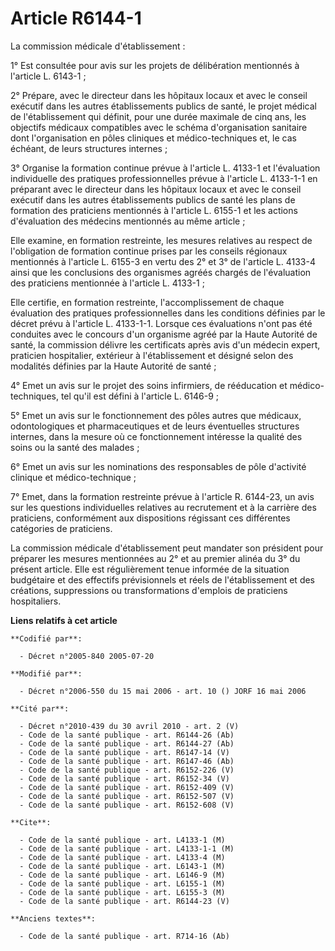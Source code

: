 # Article R6144-1

La commission médicale d'établissement :

1° Est consultée pour avis sur les projets de délibération mentionnés à l'article L. 6143-1 ;

2° Prépare, avec le directeur dans les hôpitaux locaux et avec le conseil exécutif dans les autres établissements publics de
santé, le projet médical de l'établissement qui définit, pour une durée maximale de cinq ans, les objectifs médicaux
compatibles avec le schéma d'organisation sanitaire dont l'organisation en pôles cliniques et médico-techniques et, le cas
échéant, de leurs structures internes ;

3° Organise la formation continue prévue à l'article L. 4133-1 et l'évaluation individuelle des pratiques professionnelles
prévue à l'article L. 4133-1-1 en préparant avec le directeur dans les hôpitaux locaux et avec le conseil exécutif dans les
autres établissements publics de santé les plans de formation des praticiens mentionnés à l'article L. 6155-1 et les actions
d'évaluation des médecins mentionnés au même article ;

Elle examine, en formation restreinte, les mesures relatives au respect de l'obligation de formation continue prises par les
conseils régionaux mentionnés à l'article L. 6155-3 en vertu des 2° et 3° de l'article L. 4133-4 ainsi que les conclusions
des organismes agréés chargés de l'évaluation des praticiens mentionnée à l'article L. 4133-1 ;

Elle certifie, en formation restreinte, l'accomplissement de chaque évaluation des pratiques professionnelles dans les
conditions définies par le décret prévu à l'article L. 4133-1-1. Lorsque ces évaluations n'ont pas été conduites avec le
concours d'un organisme agréé par la Haute Autorité de santé, la commission délivre les certificats après avis d'un médecin
expert, praticien hospitalier, extérieur à l'établissement et désigné selon des modalités définies par la Haute Autorité de
santé ;

4° Emet un avis sur le projet des soins infirmiers, de rééducation et médico-techniques, tel qu'il est défini à l'article L.
6146-9 ;

5° Emet un avis sur le fonctionnement des pôles autres que médicaux, odontologiques et pharmaceutiques et de leurs
éventuelles structures internes, dans la mesure où ce fonctionnement intéresse la qualité des soins ou la santé des malades ;

6° Emet un avis sur les nominations des responsables de pôle d'activité clinique et médico-technique ;

7° Emet, dans la formation restreinte prévue à l'article R. 6144-23, un avis sur les questions individuelles relatives au
recrutement et à la carrière des praticiens, conformément aux dispositions régissant ces différentes catégories de
praticiens.

La commission médicale d'établissement peut mandater son président pour préparer les mesures mentionnées au 2° et au premier
alinéa du 3° du présent article. Elle est régulièrement tenue informée de la situation budgétaire et des effectifs
prévisionnels et réels de l'établissement et des créations, suppressions ou transformations d'emplois de praticiens
hospitaliers.

**Liens relatifs à cet article**

	**Codifié par**:

	  - Décret n°2005-840 2005-07-20

	**Modifié par**:

	  - Décret n°2006-550 du 15 mai 2006 - art. 10 () JORF 16 mai 2006

	**Cité par**:

	  - Décret n°2010-439 du 30 avril 2010 - art. 2 (V)
	  - Code de la santé publique - art. R6144-26 (Ab)
	  - Code de la santé publique - art. R6144-27 (Ab)
	  - Code de la santé publique - art. R6147-14 (V)
	  - Code de la santé publique - art. R6147-46 (Ab)
	  - Code de la santé publique - art. R6152-226 (V)
	  - Code de la santé publique - art. R6152-34 (V)
	  - Code de la santé publique - art. R6152-409 (V)
	  - Code de la santé publique - art. R6152-507 (V)
	  - Code de la santé publique - art. R6152-608 (V)

	**Cite**:

	  - Code de la santé publique - art. L4133-1 (M)
	  - Code de la santé publique - art. L4133-1-1 (M)
	  - Code de la santé publique - art. L4133-4 (M)
	  - Code de la santé publique - art. L6143-1 (M)
	  - Code de la santé publique - art. L6146-9 (M)
	  - Code de la santé publique - art. L6155-1 (M)
	  - Code de la santé publique - art. L6155-3 (M)
	  - Code de la santé publique - art. R6144-23 (V)

	**Anciens textes**:

	  - Code de la santé publique - art. R714-16 (Ab)
